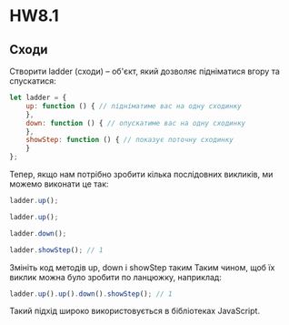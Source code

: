 # HW8.1

## Сходи

Створити ladder (сходи) – об'єкт, який дозволяє підніматися вгору та спускатися:

```js
let ladder = {
    up: function () { // підніматиме вас на одну сходинку
    },
    down: function () { // опускатиме вас на одну сходинку
    },
    showStep: function () { // показує поточну сходинку
    }
};
```

Тепер, якщо нам потрібно зробити кілька послідовних викликів, ми можемо виконати це так:

```js
ladder.up();

ladder.up();

ladder.down();

ladder.showStep(); // 1
```

Змініть код методів up, down і showStep таким Таким чином, щоб їх виклик можна було зробити по ланцюжку, наприклад:

```js
ladder.up().up().down().showStep(); // 1
```

Такий підхід широко використовується в бібліотеках JavaScript.